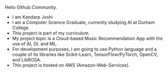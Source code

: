 Hello Github Community.

- I am Kandarp Joshi
- I am a Computer Science Graduate, currently studying AI at Durham College.
- This project is part of my curriculum.
- My project topic is a Cloud-based Music Recommendation App with the use of AI, DL and ML.
- For development purposes, I am going to use Python language and a couple of its libraries like Scikit-Learn, TensorFlow/PyTorch, OpenCV, and LibROSA.
- This project is hosted on AWS (Amazon-Web-Services).

